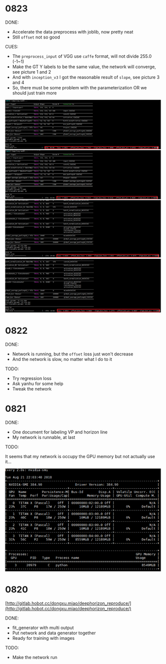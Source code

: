 # 0823

DONE:
* Accelerate the data preprocess with joblib, now pretty neat
* Still `offset` not so good

CUES:
* The `preprocess_input` of VGG use `caffe` format, will not divide 255.0 (-1~1)
* Make the GT Y labels to be the same value, the network will converge, see picture 1 and 2
* And with `inception_v3` I got the reasonable result of `slope`, see picture 3 and 4
* So, there must be some problem with the parameterization OR we should just train more

![Dummy Y labels 1](pics/0823_net_can_train1.png)
![Dummy Y labels 2](pics/0823_net_can_train2.png)
![Maybe slope can train 1](pics/0823_reasonable.png)
![Maybe slope can train 2](pics/0823_reasonable2.png)


# 0822

DONE:
* Network is running, but the `offset` loss just won't decrease
* And the network is slow, no matter what I do to it

TODO:
* Try regression loss
* Ask yanhu for some help
* Tweak the network

# 0821

DONE:

* One document for labeling VP and horizon line
* My network is runnable, at last

TODO:

It seems that my network is occupy the GPU memory but not actually use it...

![](pics/net_not_running.png)


# 0820

[http://gitlab.hobot.cc/dongxu.miao/deephorizon_reproduce/](http://gitlab.hobot.cc/dongxu.miao/deephorizon_reproduce/)

DONE:
* fit_generator with multi output
* Put network and data generator together
* Ready for training with images

TODO:
* Make the network run
